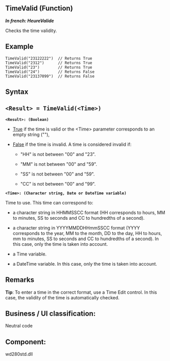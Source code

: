 
## TimeValid (Function)

***In french: HeureValide***



<a name="XUse"></a>
<a name="Use"></a>
<a name="description"></a>
Checks the time validity.




<a name="Example1"></a>
<a name="sample_code"></a>

## Example


```wl
TimeValid("23122222")  // Returns True
TimeValid("2312")      // Returns True
TimeValid("23")        // Returns True
TimeValid("24")        // Returns False
TimeValid("23137099")  // Returns False
```

<a name="XSYNTAX"></a>
<a name="SYNTAX1"></a>

## Syntax

`<Result> = TimeValid(<Time>)`
---

**`<Result>: (Boolean)`**



- <u><u><u><u>True</u></u></u></u> if the time is valid or the &lt;Time&gt; parameter corresponds to an empty string (""), 

- <u><u><u><u>False</u></u></u></u> if the time is invalid. A time is considered invalid if:

	- "HH" is not between "00" and "23".

	- "MM" is not between "00" and "59".

	- "SS" is not between "00" and "59".

	- "CC" is not between "00" and "99".







**`<Time>: (Character string, Date or DateTime variable)`**

Time to use. This time can correspond to: 

- a character string in HHMMSSCC format (HH corresponds to hours, MM to minutes, SS to seconds and CC to hundredths of a second). 

- a character string in YYYYMMDDHHmmSSCC format (YYYY corresponds to the year, MM to the month, DD to the day, HH to hours, mm to minutes, SS to seconds and CC to hundredths of a second). In this case, only the time is taken into account. 

- a Time variable. 

- a DateTime variable. In this case, only the time is taken into account.






<a name="NOTE0"></a>
<a name="NOTE0_1"></a>

## Remarks
**Tip**: To enter a time in the correct format, use a Time Edit control. In this case, the validity of the time is automatically checked.

<a name="XComponent"></a>

## Business / UI classification:
Neutral code
## Component:
wd280std.dll
